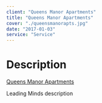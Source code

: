 ```yaml
---
client: "Queens Manor Apartments"
title: "Queens Manor Apartments"
cover: "./queensmanorapts.jpg"
date: "2017-01-03"
service: "Service"
---
```

# Description

[Queens Manor Apartments](https://leadingmindsexecutivecoaching.com/)

Leading Minds description